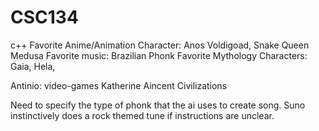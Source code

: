 # CSC134
c++
Favorite Anime/Animation Character: Anos Voldigoad, Snake Queen Medusa
Favorite music: Brazilian Phonk
Favorite Mythology Characters: Gaia, Hela, 

Antinio: video-games
Katherine Aincent Civilizations

Need to specify the type of phonk that the ai uses to create song.
Suno instinctively does a rock themed tune if instructions are unclear.
